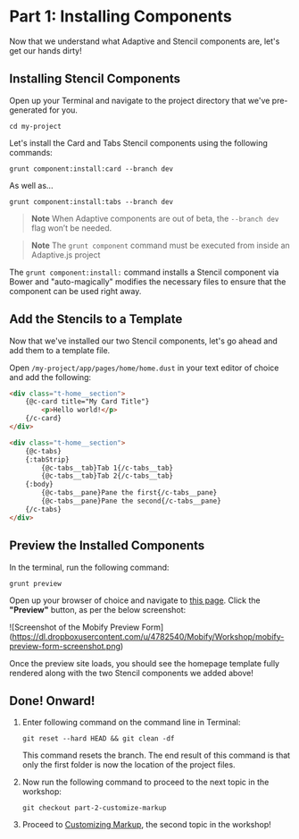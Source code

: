 # Part 1: Installing Components

Now that we understand what Adaptive and Stencil components are, let's get our hands dirty!


## Installing Stencil Components

Open up your Terminal and navigate to the project directory that we've pre-generated for you.

```
cd my-project
```

Let's install the Card and Tabs Stencil components using the following commands:

```
grunt component:install:card --branch dev
```

As well as...

```
grunt component:install:tabs --branch dev
```

> __Note__ When Adaptive components are out of beta, the `--branch dev` flag won’t be needed.

> __Note__ The `grunt component` command must be executed from inside an Adaptive.js project

The `grunt component:install:` command installs a Stencil component via Bower and "auto-magically" modifies the necessary files to ensure that the component can be used right away.


## Add the Stencils to a Template

Now that we've installed our two Stencil components, let's go ahead and add them to a template file.

Open `/my-project/app/pages/home/home.dust` in your text editor of choice and add the following:

```html
<div class="t-home__section">
    {@c-card title="My Card Title"}
        <p>Hello world!</p>
    {/c-card}
</div>

<div class="t-home__section">
    {@c-tabs}
    {:tabStrip}
        {@c-tabs__tab}Tab 1{/c-tabs__tab}
        {@c-tabs__tab}Tab 2{/c-tabs__tab}
    {:body}
        {@c-tabs__pane}Pane the first{/c-tabs__pane}
        {@c-tabs__pane}Pane the second{/c-tabs__pane}
    {/c-tabs}
</div>
```


## Preview the Installed Components

In the terminal, run the following command:

```
grunt preview
```

Open up your browser of choice and navigate to [this page](https://preview.mobify.com/?url=http%3A%2F%2Fwww.merlinspotions.com%2F&site_folder=http%3A%2F%2Flocalhost%3A8080%2Fadaptive.js&disabled=0&domain=&scope=1). Click the **"Preview"** button, as per the below screenshot:

![Screenshot of the Mobify Preview Form]
(https://dl.dropboxusercontent.com/u/4782540/Mobify/Workshop/mobify-preview-form-screenshot.png)

Once the preview site loads, you should see the homepage template fully rendered along with the two Stencil components we added above!


## Done! Onward!

1. Enter following command on the command line in Terminal:

    ```
    git reset --hard HEAD && git clean -df
    ```

    This command resets the branch. The end result of this command is that only the first folder is now the location of the project files.

2. Now run the following command to proceed to the next topic in the workshop:

    ```
    git checkout part-2-customize-markup
    ```


3. Proceed to [Customizing Markup](https://github.com/mobify/workshop--adaptivejs-components/blob/part-2-customize-markup/README.md), the second topic in the workshop!
